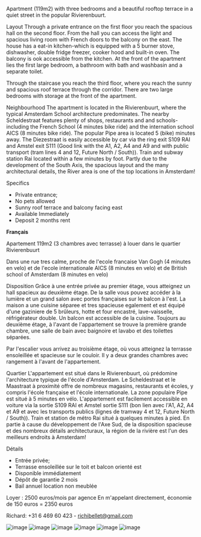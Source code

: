 Apartment (119m2) with three bedrooms and a beautiful rooftop terrace in a quiet street in the popular Rivierenbuurt. 

Layout 
Through a private entrance on the first floor you reach the spacious hall on the second floor. From the hall you can access the light and spacious living room with French doors to the balcony on the east. The house has a eat-in kitchen-which is equipped with a 5 burner stove, dishwasher, double fridge freezer, cooker hood and built-in oven. The balcony is ook accessible from the kitchen. At the front of the apartment lies the first large bedroom, a bathroom with bath and washbasin and a separate toilet. 

Through the staircase you reach the third floor, where you reach the sunny and spacious roof terrace through the corridor. There are two large bedrooms with storage at the front of the apartment. 

Neighbourhood 
The apartment is located in the Rivierenbuurt, where the typical Amsterdam School architecture predominates. The nearby Scheldestraat features plenty of shops, restaurants and and schools-including the French School (4 minutes bike ride) and the internation school AICS (8 minutes bike ride). The popular Pipe area is located 5 (bike) minutes away. The Diezestraat is easily accessible by car via the ring exit S109 RAI and Amstel exit S111 (Good link with the A1, A2, A4 and A9 and with public transport (tram lines 4 and 12, Future North / South)). Train and subway station Rai located within a few minutes by foot. Partly due to the development of the South Axis, the spacious layout and the many architectural details, the River area is one of the top locations in Amsterdam! 

Specifics 
- Private entrance; 
- No pets allowed 
- Sunny roof terrace and balcony facing east 
- Available Immediately 
- Deposit 2 months rent

**Français**

Apartement 119m2 (3 chambres avec terrasse) à louer dans le quartier Rivierenbuurt 

Dans une rue tres calme, proche de l'ecole francaise Van Gogh (4 minutes en velo) et de l'ecole internationale AICS (8 minutes en velo) et de British school of Amsterdam (8 minutes en velo)


Disposition
Grâce à une entrée privée au premier étage, vous atteignez un hall spacieux au deuxième étage. De la salle vous pouvez accéder à la lumière et un grand salon avec portes françaises sur le balcon à l'est. La maison a une cuisine séparee et tres spacieuse egalement et est équipé d'une gaziniere de 5 brûleurs, hotte et four encastré, lave-vaisselle, réfrigérateur double. Un balcon est accessible de la cuisine. Toujours au deuxième étage, à l'avant de l'appartement se trouve la première grande chambre, une salle de bain avec baignoire et lavabo et des toilettes séparées.

Par l'escalier vous arrivez au troisième étage, où vous atteignez la terrasse ensoleillée et spacieuse sur le couloir. Il y a deux grandes chambres avec rangement à l'avant de l'appartement.

Quartier
L'appartement est situé dans le Rivierenbuurt, où prédomine l'architecture typique de l'école d'Amsterdam. Le Scheldestraat et le Maastraat à proximité offre de nombreux magasins, restaurants et écoles, y compris l'école française et l'école internationale. La zone populaire Pipe est situé à 5 minutes en vélo. L'appartement est facilement accessible en voiture via la sortie S109 RAI et Amstel sortie S111 (bon lien avec l'A1, A2, A4 et A9 et avec les transports publics (lignes de tramway 4 et 12, Future North / South)). Train et station de métro Rai situé à quelques minutes à pied. En partie à cause du développement de l'Axe Sud, de la disposition spacieuse et des nombreux détails architecturaux, la région de la rivière est l'un des meilleurs endroits à Amsterdam!

Détails
- Entrée privée;
- Terrasse ensoleillée sur le toit et balcon orienté est
- Disponible immédiatement
- Dépôt de garantie 2 mois 
- Bail annuel location non meublée

Loyer : 2500 euros/mois par agence
En m'appelant directement, économie de 150 euros = 2350 euros

Richard: +31 6 469 60 423 - richibellet@gmail.com

![image](https://cloud.githubusercontent.com/assets/13346984/21743022/7ce62b32-d4fa-11e6-8d94-8cc084791833.png)
![image](https://cloud.githubusercontent.com/assets/13346984/21743092/74b9a776-d4fb-11e6-90dc-1ee7c355350c.png)
![image](https://cloud.githubusercontent.com/assets/13346984/21743111/f0704e7e-d4fb-11e6-8124-fdbc24123144.png)
![image](https://cloud.githubusercontent.com/assets/13346984/21743141/8362c9e6-d4fc-11e6-925e-fd7f83fe47f7.png)
![image](https://cloud.githubusercontent.com/assets/13346984/21743172/09605388-d4fd-11e6-92c2-a7c0834225c9.png)
![image](https://cloud.githubusercontent.com/assets/13346984/21743179/3916bb4e-d4fd-11e6-936b-7972c1d33d72.png)
